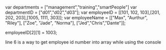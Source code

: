 var departments = ["management","training","smartPeople"]
var departmentID = ["d01","d02","d03"];
var employeeID = [[101, 102, 103],[201, 202, 203],[1005, 1111, 303]];
var employeeName = [["Max", "Aurthur", "Riley"], ["Zoe", "Jade", "Norma"], ["Jed","Chris","Dante"]];

employeeID[2][1] = 1003;

line 6 is a way to get employee id number into array while using the console